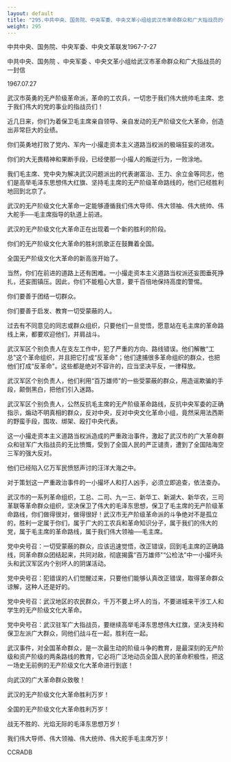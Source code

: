 ```yaml
---
layout: default
title: "295.中共中央、国务院、中央军委、中央文革小组给武汉市革命群众和广大指战员的一封信"
weight: 295
---
```


中共中央、国务院、中央军委、中央文革联发1967-7-27

中共中央、国务院 、中央军委 、中央文革小组给武汉市革命群众和广大指战员的一封信

1967.07.27

武汉市英勇的无产阶级革命派，革命的工农兵，一切忠于我们伟大统帅毛主席、忠于我们伟大的党的事业的指战员们！

近几日来，你们为着保卫毛主席亲自领导、亲自发动的无产阶级文化大革命，创造出非常巨大的业绩。

你们英勇地打败了党内、军内一小撮走资本主义道路当权派的极端狂妄的进攻。

你们的大无畏精神和果断手段，已经使那一小撮人的叛逆行为，一败涂地。

我们毛主席、党中央为解决武汉问题派出的代表谢富治、王力、余立金等同志，他们是高举毛泽东思想伟大红旗、坚持毛主席的无产阶级革命路线的，他们已经胜利地回到北京了。

武汉的无产阶级文化大革命一定能够遵循我们伟大导师、伟大领袖、伟大统帅、伟大舵手──毛主席指导的轨道上前进。

武汉的无产阶级文化大革命正在出现着一个新的胜利的阶段。

你们的无产阶级文化大革命的胜利凯歌正在鼓舞着全国。

全国无产阶级文化大革命的新高涨开始了。

当然，你们在前进的道路上还有困难。一小撮走资本主义道路当权派还妄图垂死挣扎，还妄图镇压。因此，你们不能粗心大意，要千百倍地保持高度的警惕。

你们要善于团结一切群众。

你们要善于启发、教育一切受蒙蔽的人。

过去有不同意见的同志或群众组织，只要他们一旦觉悟，愿意站在毛主席的革命路线上来，都要欢迎他们，并肩战斗。

武汉军区个别负责人在支左工作中，犯了严重的方向、路线错误。他们解散“工总"这个革命组织，并且把它打成“反革命"；他们逮捕很多革命组织的群众，也把他们打成“反革命"。这些都是绝对不容许的，应当坚决平反，一律释放。

武汉军区个别负责人，他们利用“百万雄师"的一些受蒙蔽的群众，用造谣欺骗的手段，颠倒黑白，把他们引入迷路。

武汉军区个别负责人，公然反抗毛主席的无产阶级革命路线，反抗中央军委的正确指示，煽动不明真相的群众，反对中央，反对中央文化革命小组，竟然采用法西斯的野蛮手段，围攻、绑架、殴打中央代表。

这一小撮走资本主义道路当权派造成的严重政治事件，激起了武汉市的广大革命群众和驻军广大指战员的无比愤慨，受到了全国人民的严正谴责，遭到了全国陆海空三军的强大反对。

他们已经陷入亿万军民愤怒声讨的汪洋大海之中。

对于策划这一严重政治事件的一小撮坏人和打人凶手，必须立即追查，依法查办。

武汉市的一系列革命组织，工总、二司、九一三、新华工、新湖大、新华农，三司革联等革命群众组织，坚决保卫了伟大的毛泽东思想，保卫了毛主席的无产阶级革命路线，你们做得很对，做得很好！武汉市无产阶级革命派的斗争绝对不是孤立的，胜利一定属于你们，属于广大的工农兵和革命知识分子，属于我们的伟大的党，属于毛主席的革命路线，属于我们伟大领袖──毛主席。

党中央号召：一切受蒙蔽的群众，应该迅速觉悟，改正错误，回到毛主席的正确路线，同革命群众团结起来，共同对敌，彻底揭露“百万雄师"“公检法"中一小撮坏头头和武汉军区内个别坏人的阴谋活动。

党中央号召：犯错误的人们觉醒过来，只要他们能够认真改正错误，取得革命群众谅解，这种人还是好的。

党中央号召：武汉地区的农民群众，千万不要上坏人的当，不要进城来干涉工人和学生的无产阶级文化大革命。

党中央号召：武汉驻军广大指战员，要继续高举毛泽东思想伟大红旗，坚决支持和保卫左派广大群众，同他们战斗在一起，胜利在一起。

武汉事件，对全国革命群众，是一次最生动的阶级斗争的教育，是最深刻的无产阶级和资产阶级的两条路线的教育，它必将广泛地动员全国人民的革命积极性，把这一场史无前例的无产阶级文化大革命进行到底！

向武汉的广大革命群众致敬！

武汉的无产阶级文化大革命胜利万岁！

全国的无产阶级文化大革命胜利万岁！

战无不胜的、光焰无际的毛泽东思想万岁！

我们伟大导师、伟大领袖、伟大统帅、伟大舵手毛主席万岁！

CCRADB

